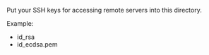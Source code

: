 Put your SSH keys for accessing remote servers into this directory.

Example:
  - id_rsa
  - id_ecdsa.pem
